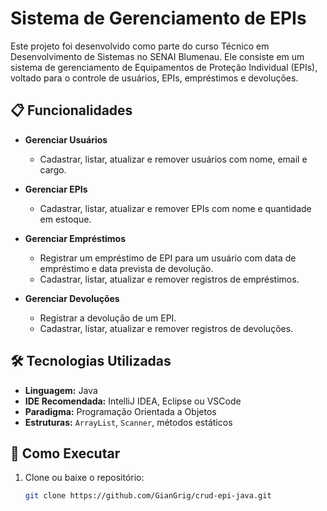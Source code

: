 # Sistema de Gerenciamento de EPIs

Este projeto foi desenvolvido como parte do curso Técnico em Desenvolvimento de Sistemas no SENAI Blumenau. Ele consiste em um sistema de gerenciamento de Equipamentos de Proteção Individual (EPIs), voltado para o controle de usuários, EPIs, empréstimos e devoluções.

## 📋 Funcionalidades

- **Gerenciar Usuários**
   - Cadastrar, listar, atualizar e remover usuários com nome, email e cargo.

- **Gerenciar EPIs**
   - Cadastrar, listar, atualizar e remover EPIs com nome e quantidade em estoque.

- **Gerenciar Empréstimos**
   - Registrar um empréstimo de EPI para um usuário com data de empréstimo e data prevista de devolução.
   - Cadastrar, listar, atualizar e remover registros de empréstimos.

- **Gerenciar Devoluções**
   - Registrar a devolução de um EPI.
   - Cadastrar, listar, atualizar e remover registros de devoluções.

## 🛠️ Tecnologias Utilizadas

- **Linguagem:** Java
- **IDE Recomendada:** IntelliJ IDEA, Eclipse ou VSCode
- **Paradigma:** Programação Orientada a Objetos
- **Estruturas:** `ArrayList`, `Scanner`, métodos estáticos

## 🔧 Como Executar

1. Clone ou baixe o repositório:
   ```bash
   git clone https://github.com/GianGrig/crud-epi-java.git
